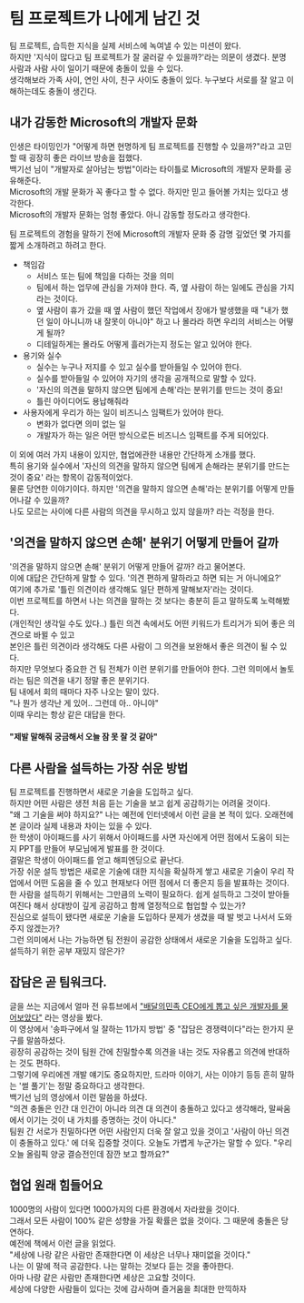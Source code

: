 # 팀 프로젝트가 나에게 남긴 것

팀 프로젝트, 습득한 지식을 실제 서비스에 녹여낼 수 있는 미션이 왔다.     
하지만 '지식이 많다고 팀 프로젝트가 잘 굴러갈 수 있을까?'라는 의문이 생겼다.
분명 사람과 사람 사이 일이기 때문에 충돌이 있을 수 있다.   
생각해보라 가족 사이, 연인 사이, 친구 사이도 충돌이 있다. 누구보다 서로를 잘 알고 이해하는데도 충돌이 생긴다.

## 내가 감동한 Microsoft의 개발자 문화
인생은 타이밍인가 "어떻게 하면 현명하게 팀 프로젝트를 진행할 수 있을까?"라고 고민할 때 굉장히 좋은 라이브 방송을 접했다.   
백기선 님이 "개발자로 살아남는 방법"이라는 타이틀로 Microsoft의 개발자 문화를 공유해준다.   
Microsoft의 개발 문화가 꼭 좋다고 할 수 없다. 하지만 믿고 들어볼 가치는 있다고 생각한다.   
Microsoft의 개발자 문화는 엄청 좋았다. 아니 감동할 정도라고 생각한다.   
   
팀 프로젝트의 경험을 말하기 전에 Microsoft의 개발자 문화 중 감명 깊었던 몇 가지를 짧게 소개하려고 하려고 한다.   

* 책임감
    + 서비스 또는 팀에 책임을 다하는 것을 의미
    + 팀에서 하는 업무에 관심을 가져야 한다. 즉, 옆 사람이 하는 일에도 관심을 가지라는 것이다.
    + 옆 사람이 휴가 갔을 때 옆 사람이 했던 작업에서 장애가 발생했을 때 "내가 했던 일이 아니니까 내 잘못이 아니야" 하고 나 몰라라 하면 우리의 서비스는 어떻게 될까?
    + 디테일하게는 몰라도 어떻게 흘러가는지 정도는 알고 있어야 한다.
* 용기와 실수
    + 실수는 누구나 저지를 수 있고 실수를 받아들일 수 있어야 한다.
    + 실수를 받아들일 수 있어야 자기의 생각을 공개적으로 말할 수 있다.
    + '자신의 의견을 말하지 않으면 팀에게 손해'라는 분위기를 만드는 것이 중요!
    + 틀린 아이디어도 용납해줘라
* 사용자에게 우리가 하는 일이 비즈니스 임팩트가 있어야 한다.
    + 변화가 없다면 의미 없는 일
    + 개발자가 하는 일은 어떤 방식으로든 비즈니스 임팩트를 주게 되어있다.
    
이 외에 여러 가지 내용이 있지만, 협업에관한 내용만 간단하게 소개를 했다.   
특히 용기와 실수에서 '자신의 의견을 말하지 않으면 팀에게 손해라는 분위기를 만드는 것이 중요' 라는 항목이 감동적이었다.   
물론 당연한 이야기이다. 하지만 '의견을 말하지 않으면 손해'라는 분위기를 어떻게 만들어나갈 수 있을까?   
나도 모르는 사이에 다른 사람의 의견을 무시하고 있지 않을까? 라는 걱정을 한다.

## '의견을 말하지 않으면 손해' 분위기 어떻게 만들어 갈까
'의견을 말하지 않으면 손해' 분위기 어떻게 만들어 갈까? 라고 물어본다.   
이에 대답은 간단하게 말할 수 있다. '의견 편하게 말하라고 하면 되는 거 아니에요?'   
여기에 추가로 '틀린 의견이라 생각해도 일단 편하게 말해보자'라는 것이다.   
이번 프로젝트를 하면서 나는 의견을 말하는 것 보다는 충분히 듣고 말하도록 노력해봤다.   
(개인적인 생각일 수도 있다..)
틀린 의견 속에서도 어떤 키워드가 트리거가 되어 좋은 의견으로 바뀔 수 있고   
본인은 틀린 의견이라 생각해도 다른 사람이 그 의견을 보완해서 좋은 의견이 될 수 있다.   
하지만 무엇보다 중요한 건 팀 전체가 이런 분위기를 만들어야 한다. 그런 의미에서 놀토라는 팀은 의견을 내기 정말 좋은 분위기다.      
팀 내에서 회의 때마다 자주 나오는 말이 있다.   
"나 뭔가 생각난 게 있어.. 그런데 아.. 아니야"   
이때 우리는 항상 같은 대답을 한다.   
#### "제발 말해줘 궁금해서 오늘 잠 못 잘 것 같아"

## 다른 사람을 설득하는 가장 쉬운 방법
팀 프로젝트를 진행하면서 새로운 기술을 도입하고 싶다.   
하지만 어떤 사람은 생전 처음 듣는 기술을 보고 쉽게 공감하기는 어려울 것이다.   
"왜 그 기술을 써야 하지요?"
나는 예전에 인터넷에서 이런 글을 본 적이 있다. 오래전에 본 글이라 실제 내용과 차이는 있을 수 있다.      
한 학생이 아이패드를 사기 위해서 아이패드를 사면 자신에게 어떤 점에서 도움이 되는지 PPT를 만들어 부모님에게 발표를 한 것이다.      
결말은 학생이 아이패드를 얻고 해피엔딩으로 끝난다.   
가장 쉬운 설득 방법은 새로운 기술에 대한 지식을 확실하게 쌓고 새로운 기술이 우리 작업에서 어떤 도움을 줄 수 있고 현재보다 어떤 점에서 더 좋은지 등을 발표하는 것이다.      
한 사람을 설득하기 위해서는 그만큼의 노력이 필요하다. 쉽게 설득하고 그것이 받아들여진다 해서 상대방이 깊게 공감하고 함께 열정적으로 협업할 수 있는가?      
진심으로 설득이 됐다면 새로운 기술을 도입하다 문제가 생겼을 때 발 벗고 나서서 도와주지 않겠는가?   
그런 의미에서 나는 가능하면 팀 전원이 공감한 상태에서 새로운 기술을 도입하고 싶다.   
설득하기 위한 공부 재밌지 않은가? 
   
## 잡담은 곧 팀워크다.
글을 쓰는 지금에서 얼마 전 유튜브에서 ["배달의민족 CEO에게 뽑고 싶은 개발자를 물어보았다"](https://www.youtube.com/watch?v=3H4umWD5bwI&t=515s) 라는 영상을 봤다.   
이 영상에서 '송파구에서 일 잘하는 11가지 방법' 중  "잡담은 경쟁력이다"라는 한가지 문구를 말씀하셨다.   
굉장히 공감하는 것이 팀원 간에 친밀할수록 의견을 내는 것도 자유롭고 의견에 반대하는 것도 편하다.   
그렇기에 우리에겐 개발 얘기도 중요하지만, 드라마 이야기, 사는 이야기 등등 흔히 말하는 '썰 풀기'는 정말 중요하다고 생각한다.   
백기선 님의 영상에서 이런 말씀을 하셨다.    
"의견 충돌은 인간 대 인간이 아니라 의견 대 의견이 충돌하고 있다고 생각해라, 말싸움에서 이기는 것이 내 가치를 증명하는 것이 아니다."   
팀원 간 서로가 친밀하다면 어떤 사람인지 더욱 잘 알고 있을 것이고 '사람이 아닌 의견이 충돌하고 있다.' 에 더욱 집중할 것이다.
오늘도 가볍게 누군가는 말할 수 있다. "우리 오늘 올림픽 양궁 결승전인데 잠깐 보고 할까요?"

## 협업 원래 힘들어요
1000명의 사람이 있다면 1000가지의 다른 환경에서 자라왔을 것이다.   
그래서 모든 사람이 100% 같은 성향을 가질 확률은 없을 것이다. 그 때문에 충돌은 당연하다.   
예전에 책에서 이런 글을 읽었다.    
"세상에 나랑 같은 사람만 존재한다면 이 세상은 너무나 재미없을 것이다."      
나는 이 말에 적극 공감한다. 나는 말하는 것보다 듣는 것을 좋아한다.      
아마 나랑 같은 사람만 존재한다면 세상은 고요할 것이다.   
세상에 다양한 사람들이 있다는 것에 감사하며 즐거움을 최대한 만끽하자
